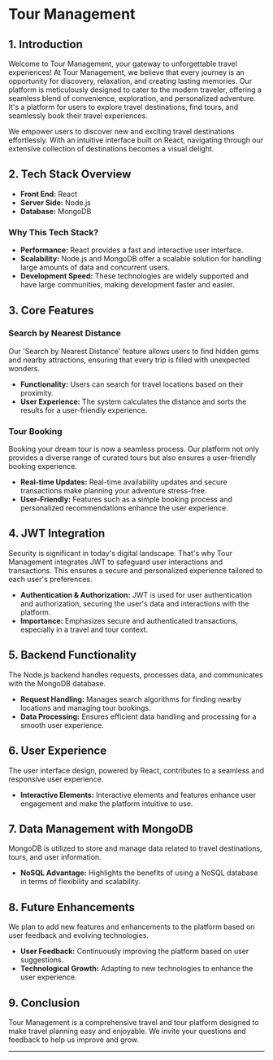 

# Tour Management

## 1. Introduction

Welcome to Tour Management, your gateway to unforgettable travel experiences! At Tour Management, we believe that every journey is an opportunity for discovery, relaxation, and creating lasting memories. Our platform is meticulously designed to cater to the modern traveler, offering a seamless blend of convenience, exploration, and personalized adventure. It's a platform for users to explore travel destinations, find tours, and seamlessly book their travel experiences.

We empower users to discover new and exciting travel destinations effortlessly. With an intuitive interface built on React, navigating through our extensive collection of destinations becomes a visual delight.

## 2. Tech Stack Overview

- **Front End:** React
- **Server Side:** Node.js
- **Database:** MongoDB

### Why This Tech Stack?
- **Performance:** React provides a fast and interactive user interface.
- **Scalability:** Node.js and MongoDB offer a scalable solution for handling large amounts of data and concurrent users.
- **Development Speed:** These technologies are widely supported and have large communities, making development faster and easier.

## 3. Core Features

### Search by Nearest Distance
Our 'Search by Nearest Distance' feature allows users to find hidden gems and nearby attractions, ensuring that every trip is filled with unexpected wonders.
- **Functionality:** Users can search for travel locations based on their proximity.
- **User Experience:** The system calculates the distance and sorts the results for a user-friendly experience.

### Tour Booking
Booking your dream tour is now a seamless process. Our platform not only provides a diverse range of curated tours but also ensures a user-friendly booking experience.
- **Real-time Updates:** Real-time availability updates and secure transactions make planning your adventure stress-free.
- **User-Friendly:** Features such as a simple booking process and personalized recommendations enhance the user experience.

## 4. JWT Integration

Security is significant in today's digital landscape. That's why Tour Management integrates JWT to safeguard user interactions and transactions. This ensures a secure and personalized experience tailored to each user's preferences.
- **Authentication & Authorization:** JWT is used for user authentication and authorization, securing the user's data and interactions with the platform.
- **Importance:** Emphasizes secure and authenticated transactions, especially in a travel and tour context.

## 5. Backend Functionality

The Node.js backend handles requests, processes data, and communicates with the MongoDB database.
- **Request Handling:** Manages search algorithms for finding nearby locations and managing tour bookings.
- **Data Processing:** Ensures efficient data handling and processing for a smooth user experience.

## 6. User Experience

The user interface design, powered by React, contributes to a seamless and responsive user experience.
- **Interactive Elements:** Interactive elements and features enhance user engagement and make the platform intuitive to use.

## 7. Data Management with MongoDB

MongoDB is utilized to store and manage data related to travel destinations, tours, and user information.
- **NoSQL Advantage:** Highlights the benefits of using a NoSQL database in terms of flexibility and scalability.

## 8. Future Enhancements

We plan to add new features and enhancements to the platform based on user feedback and evolving technologies.
- **User Feedback:** Continuously improving the platform based on user suggestions.
- **Technological Growth:** Adapting to new technologies to enhance the user experience.

## 9. Conclusion

Tour Management is a comprehensive travel and tour platform designed to make travel planning easy and enjoyable. We invite your questions and feedback to help us improve and grow.

---

